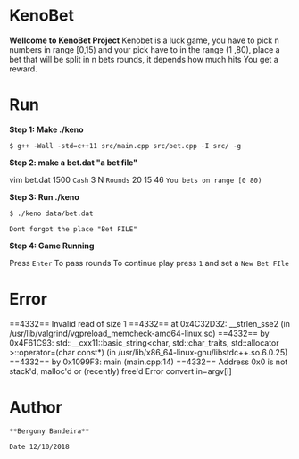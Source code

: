 # KenoBet

**Wellcome to KenoBet Project**
Kenobet is a luck game, you have to pick n  numbers in range [0,15) and your pick have to in the range (1 ,80), place a bet that will
be split in n bets rounds, it depends how much hits You get a reward.

# Run

**Step 1: Make ./keno**

```
$ g++ -Wall -std=c++11 src/main.cpp src/bet.cpp -I src/ -g
```
**Step 2: make a bet.dat "a bet file"**

vim bet.dat
1500 `Cash`
3 N `Rounds`
20 15 46 `You bets on range [0 80)`

**Step 3: Run ./keno**

```
$ ./keno data/bet.dat
```
`Dont forgot the place "Bet FILE"`

**Step 4: Game Running**

Press `Enter`
To pass rounds
To continue play
press `1` and set a `New Bet FIle`

# Error

==4332== Invalid read of size 1
==4332== at 0x4C32D32: __strlen_sse2 (in /usr/lib/valgrind/vgpreload_memcheck-amd64-linux.so)
==4332== by 0x4F61C93: std::__cxx11::basic_string<char, std::char_traits<char>, std::allocator<char> >::operator=(char const*) (in /usr/lib/x86_64-linux-gnu/libstdc++.so.6.0.25)
==4332== by 0x1099F3: main (main.cpp:14)
==4332== Address 0x0 is not stack'd, malloc'd or (recently) free'd
Error convert in=argv[i]

# Author
    **Bergony Bandeira**

`Date 12/10/2018`
